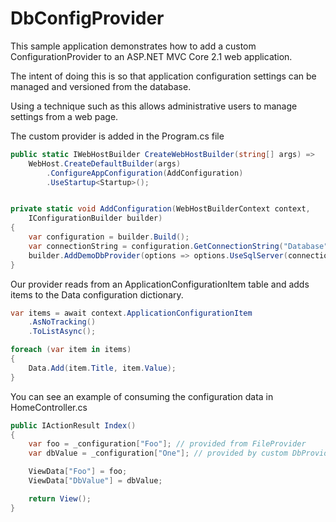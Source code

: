 # DbConfigProvider

This sample application demonstrates how to add a custom ConfigurationProvider to an
ASP.NET MVC Core 2.1 web application.

The intent of doing this is so that application configuration settings can be managed
and versioned from the database.  

Using a technique such as this allows administrative users to manage settings from a web 
page.

The custom provider is added in the Program.cs file

```C#
public static IWebHostBuilder CreateWebHostBuilder(string[] args) =>
    WebHost.CreateDefaultBuilder(args)
        .ConfigureAppConfiguration(AddConfiguration)
        .UseStartup<Startup>();


private static void AddConfiguration(WebHostBuilderContext context, 
    IConfigurationBuilder builder)
{
    var configuration = builder.Build();
    var connectionString = configuration.GetConnectionString("Database");
    builder.AddDemoDbProvider(options => options.UseSqlServer(connectionString));
}
```

Our provider reads from an ApplicationConfigurationItem table and adds items
to the Data configuration dictionary.

```C#
var items = await context.ApplicationConfigurationItem
    .AsNoTracking()
    .ToListAsync();

foreach (var item in items)
{
    Data.Add(item.Title, item.Value);
}
```
You can see an example of consuming the configuration data in HomeController.cs

```C#
public IActionResult Index()
{
    var foo = _configuration["Foo"]; // provided from FileProvider
    var dbValue = _configuration["One"]; // provided by custom DbProvider

    ViewData["Foo"] = foo;
    ViewData["DbValue"] = dbValue;

    return View();
}
```
